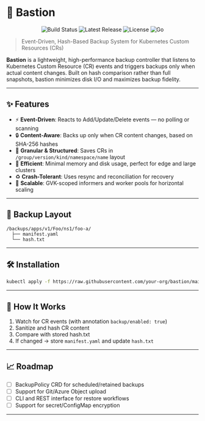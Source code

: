 # 🚀 Bastion

<p align="center">
  <img src="https://img.shields.io/github/actions/workflow/status/dechatterjee-msft/bastion/bastion-ci.yml?branch=main&label=Build&logo=github&style=flat-square" alt="Build Status">
  <img src="https://img.shields.io/github/v/release/dechatterjee-msft/bastion?label=Release&logo=github&style=flat-square" alt="Latest Release">
  <img src="https://img.shields.io/github/license/dechatterjee-msft/bastion?style=flat-square" alt="License">
  <img src="https://img.shields.io/github/languages/top/dechatterjee-msft/bastion?style=flat-square" alt="Go">
</p>

> Event-Driven, Hash-Based Backup System for Kubernetes Custom Resources (CRs)

**Bastion** is a lightweight, high-performance backup controller that listens to Kubernetes Custom Resource (CR) events and triggers backups only when actual content changes. Built on hash comparison rather than full snapshots, bastion minimizes disk I/O and maximizes backup fidelity.

---

## ✨ Features

- ⚡ **Event-Driven**: Reacts to Add/Update/Delete events — no polling or scanning
- 🔒 **Content-Aware**: Backs up only when CR content changes, based on SHA-256 hashes
- 📁 **Granular & Structured**: Saves CRs in `/group/version/kind/namespace/name` layout
- 🧠 **Efficient**: Minimal memory and disk usage, perfect for edge and large clusters
- ♻️ **Crash-Tolerant**: Uses resync and reconciliation for recovery
- 🔌 **Scalable**: GVK-scoped informers and worker pools for horizontal scaling

---

## 📂 Backup Layout
```
/backups/apps/v1/Foo/ns1/foo-a/
  ├── manifest.yaml
  └── hash.txt
```

---

## 🛠️ Installation

```bash
kubectl apply -f https://raw.githubusercontent.com/your-org/bastion/main/deploy.yaml
```

---

## 🧪 How It Works

1. Watch for CR events (with annotation `backup/enabled: true`)
2. Sanitize and hash CR content
3. Compare with stored hash.txt
4. If changed → store `manifest.yaml` and update `hash.txt`

---

## 📈 Roadmap

- [ ] BackupPolicy CRD for scheduled/retained backups
- [ ] Support for Git/Azure Object upload
- [ ] CLI and REST interface for restore workflows
- [ ] Support for secret/ConfigMap encryption

---
